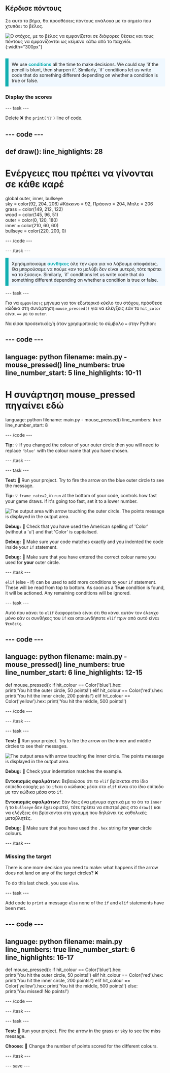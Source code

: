 ## Κέρδισε πόντους

<div style="display: flex; flex-wrap: wrap">
<div style="flex-basis: 200px; flex-grow: 1; margin-right: 15px;">
Σε αυτό το βήμα, θα προσθέσεις πόντους ανάλογα με το σημείο που χτυπάει το βέλος.
</div>
<div>

![Ο στόχος, με το βέλος να εμφανίζεται σε διάφορες θέσεις και τους πόντους να εμφανίζονται ως κείμενο κάτω από το παιχνίδι.](images/points-scored.gif){:width="300px"}

</div>
</div>

<p style="border-left: solid; border-width:10px; border-color: #0faeb0; background-color: aliceblue; padding: 10px;">
We use <span style="color: #0faeb0; font-weight: bold;"> conditions</span> all the time to make decisions. We could say 'if the pencil is blunt, then sharpen it'. Similarly, `if` conditions let us write code that do something different depending on whether a condition is true or false.
</p>

### Display the scores

--- task ---

Delete ❌ the `print('🎯')` line of code.

--- code ---
---
def draw():
line_highlights: 28
---
# Ενέργειες που πρέπει να γίνονται σε κάθε καρέ
global outer, inner, bullseye    
sky = color(92, 204, 206) #Κόκκινο = 92, Πράσινο = 204, Μπλε = 206    
grass = color(149, 212, 122)    
wood = color(145, 96, 51)    
outer = color(0, 120, 180)    
inner = color(210, 60, 60)   
bullseye = color(220, 200, 0)


--- /code ---

--- /task ---

<p style="border-left: solid; border-width:10px; border-color: #0faeb0; background-color: aliceblue; padding: 10px;">
Χρησιμοποιούμε <span style="color: #0faeb0; font-weight: bold;">συνθήκες</span> όλη την ώρα για να λάβουμε αποφάσεις. Θα μπορούσαμε να πούμε «αν το μολύβι δεν είναι μυτερό, τότε πρέπει να το ξύσεις». Similarly, `if` conditions let us write code that do something different depending on whether a condition is true or false.
</p>

--- task ---

Για να `εμφανίσεις` μήνυμα για τον εξωτερικό κύκλο του στόχου, πρόσθεσε κώδικα στη συνάρτηση `mouse_pressed()` για να ελέγξεις εάν το `hit_color` είναι `==` με το `outer`.

Να είσαι προσεκτικός/ή όταν χρησιμοποιείς το σύμβολο `=` στην Python:

--- code ---
---
language: python filename: main.py - mouse_pressed() line_numbers: true line_number_start: 5
line_highlights: 10-11
---

# Η συνάρτηση mouse_pressed πηγαίνει εδώ
language: python filename: main.py - mouse_pressed() line_numbers: true line_number_start: 8

--- /code ---

**Tip:** 💡 If you changed the colour of your outer circle then you will need to replace `'blue'` with the colour name that you have chosen.

--- /task ---

--- task ---

**Test:** 🔄 Run your project. Try to fire the arrow on the blue outer circle to see the message.

**Tip:** 💡 `frame_rate=2`, in `run` at the bottom of your code, controls how fast your game draws. If it's going too fast, set it to a lower number.

![The output area with arrow touching the outer circle. The points message is displayed in the output area.](images/blue-points.png)

**Debug:** 🐞 Check that you have used the American spelling of 'Color' (without a 'u') and that 'Color' is capitalised.

**Debug:** 🐞 Make sure your code matches exactly and you indented the code inside your `if` statement.

**Debug:** 🐞 Make sure that you have entered the correct colour name you used for **your** outer circle.

--- /task ---

`elif` (else - if) can be used to add more conditions to your `if` statement. These will be read from top to bottom. As soon as a **True** condition is found, it will be actioned. Any remaining conditions will be ignored.

--- task ---

Αυτό που κάνει το `elif` διαφορετικό είναι ότι θα κάνει αυτόν τον έλεγχο μόνο εάν οι συνθήκες του `if` και οποιωνδήποτε `elif` πριν από αυτό είναι `Ψευδείς`.

--- code ---
---
language: python filename: main.py - mouse_pressed() line_numbers: true line_number_start: 6
line_highlights: 12-15
---

def mouse_pressed(): if hit_colour == Color('blue').hex:   
print('You hit the outer circle, 50 points!') elif hit_colour == Color('red').hex: print('You hit the inner circle, 200 points!') elif hit_colour == Color('yellow').hex: print('You hit the middle, 500 points!')

--- /code ---

--- /task ---

--- task ---

**Test:** 🔄 Run your project. Try to fire the arrow on the inner and middle circles to see their messages.

![The output area with arrow touching the inner circle. The points message is displayed in the output area.](images/yellow-points.png)

**Debug:** 🐞 Check your indentation matches the example.

**Εντοπισμός σφαλμάτων:** Βεβαιώσου ότι το `elif` βρίσκεται στο ίδιο επίπεδο εσοχής με το `if`και ο κώδικας μέσα στο `elif` είναι στο ίδιο επίπεδο με τον κώδικα μέσα στο `if`.

**Εντοπισμός σφαλμάτων:** Εάν δεις ένα μήνυμα σχετικά με το ότι το `inner` ή το `bullseye` δεν έχει οριστεί, τότε πρέπει να επιστρέψεις στο `draw()` και να ελέγξεις ότι βρίσκονται στη γραμμή που δηλώνει τις καθολικές μεταβλητές.

**Debug:** 🐞 Make sure that you have used the `.hex` string for **your** circle colours.

--- /task ---

### Missing the target

There is one more decision you need to make: what happens if the arrow does not land on any of the target circles? ❌

To do this last check, you use `else`.

--- task ---

Add code to `print` a message `else` none of the `if` and `elif` statements have been met.

--- code ---
---
language: python filename: main.py line_numbers: true line_number_start: 6
line_highlights: 16-17
---

def mouse_pressed(): if hit_colour == Color('blue').hex:   
print('You hit the outer circle, 50 points!') elif hit_colour == Color('red').hex: print('You hit the inner circle, 200 points!') elif hit_colour == Color('yellow').hex: print('You hit the middle, 500 points!') else:   
print('You missed! No points!')

--- /code ---

--- /task ---

--- task ---

**Test:** 🔄 Run your project. Fire the arrow in the grass or sky to see the miss message.

**Choose:** 💭 Change the number of points scored for the different colours.

--- /task ---

--- save ---

